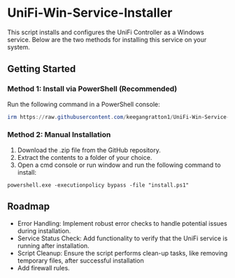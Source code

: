 # UniFi-Win-Service-Installer


This script installs and configures the UniFi Controller as a Windows service. Below are the two methods for installing this service on your system.

## Getting Started

### Method 1: Install via PowerShell (Recommended)

Run the following command in a PowerShell console:

```powershell
irm https://raw.githubusercontent.com/keegangratton1/UniFi-Win-Service-Installer/refs/heads/main/install.ps1 | iex
```

### Method 2: Manual Installation

1. Download the .zip file from the GitHub repository.
2. Extract the contents to a folder of your choice.
3. Open a cmd console or run window and run the following command to install:
```
powershell.exe -executionpolicy bypass -file "install.ps1"
```

## Roadmap

* Error Handling: Implement robust error checks to handle potential issues during installation.
* Service Status Check: Add functionality to verify that the UniFi service is running after installation.
* Script Cleanup: Ensure the script performs clean-up tasks, like removing temporary files, after successful installation
* Add firewall rules.
